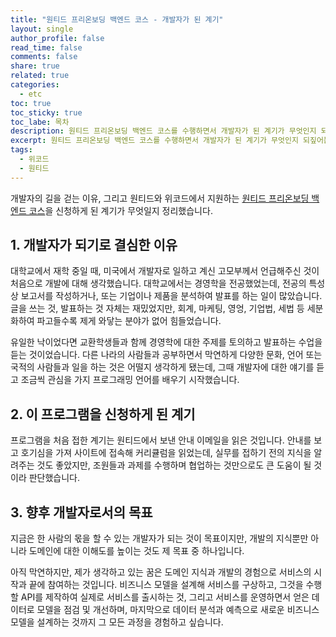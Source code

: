 ```yaml
---
title: "원티드 프리온보딩 백엔드 코스 - 개발자가 된 계기"
layout: single
author_profile: false
read_time: false
comments: false
share: true
related: true
categories:
  - etc
toc: true
toc_sticky: true
toc_labe: 목차
description: 원티드 프리온보딩 백엔드 코스를 수행하면서 개발자가 된 계기가 무엇인지 되짚어봅니다.
excerpt: 원티드 프리온보딩 백엔드 코스를 수행하면서 개발자가 된 계기가 무엇인지 되짚어봅니다.
tags:
  - 위코드
  - 원티드
---
```


개발자의 길을 걷는 이유, 그리고 원티드와 위코드에서 지원하는 [원티드 프리온보딩 백엔드 코스](https://www.wanted.co.kr/events/pre_onboarding_course_4)을 신청하게 된 계기가 무엇일지 정리했습니다.

## 1. 개발자가 되기로 결심한 이유

대학교에서 재학 중일 때, 미국에서 개발자로 일하고 계신 고모부께서 언급해주신 것이 처음으로 개발에 대해 생각했습니다. 대학교에서는 경영학을 전공했었는데, 전공의 특성 상 보고서를 작성하거나, 또는 기업이나 제품을 분석하여 발표를 하는 일이 많았습니다. 글을 쓰는 것, 발표하는 것 자체는 재밌었지만, 회계, 마케팅, 영엉, 기업법, 세법 등 세분화하여 파고들수록 제게 와닿는 분야가 없어 힘들었습니다.

유일한 낙이었다면 교환학생들과 함께 경영학에 대한 주제를 토의하고 발표하는 수업을 듣는 것이었습니다. 다른 나라의 사람들과 공부하면서 막연하게 다양한 문화, 언어 또는 국적의 사람들과 일을 하는 것은 어떨지 생각하게 됐는데, 그때 개발자에 대한 얘기를 듣고 조금씩 관심을 가지 프로그래밍 언어를 배우기 시작했습니다.

## 2. 이 프로그램을 신청하게 된 계기

프로그램을 처음 접한 계기는 원티드에서 보낸 안내 이메일을 읽은 것입니다. 안내를 보고 호기심을 가져 사이트에 접속해 커리큘럼을 읽었는데, 실무를 접하기 전의 지식을 알려주는 것도 좋았지만, 조원들과 과제를 수행하며 협업하는 것만으로도 큰 도움이 될 것이라 판단했습니다.

## 3. 향후 개발자로서의 목표

지금은 한 사람의 몫을 할 수 있는 개발자가 되는 것이 목표이지만, 개발의 지식뿐만 아니라 도메인에 대한 이해도를 높이는 것도 제 목표 중 하나입니다.

아직 막연하지만, 제가 생각하고 있는 꿈은 도메인 지식과 개발의 경험으로 서비스의 시작과 끝에 참여하는 것입니다. 비즈니스 모델을 설계해 서비스를 구상하고, 그것을 수행할 API를 제작하여 실제로 서비스를 출시하는 것, 그리고 서비스를 운영하면서 얻은 데이터로 모델을 점검 및 개선하며, 마지막으로 데이터 분석과 예측으로 새로운 비즈니스 모델을 설계하는 것까지 그 모든 과정을 경험하고 싶습니다.
